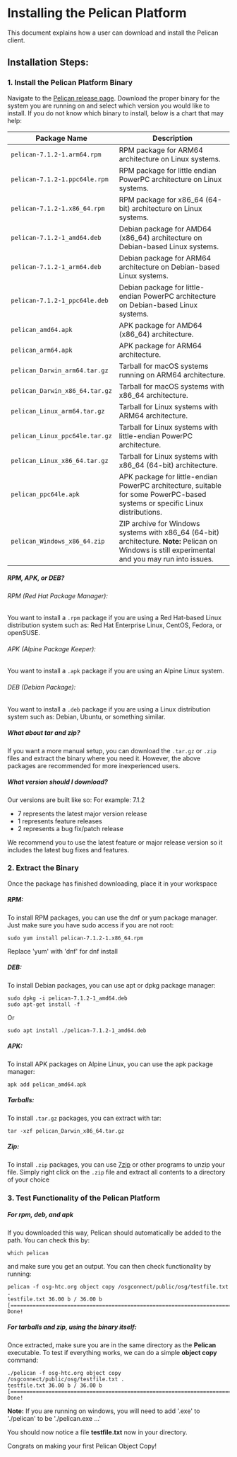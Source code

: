 Installing the Pelican Platform
===============================

This document explains how a user can download and install the Pelican client. 

Installation Steps:
--------------------

### 1. Install the Pelican Platform Binary
Navigate to the [Pelican release page](https://github.com/PelicanPlatform/pelican/releases/). Download the proper binary for the system you are running on and select which version you would like to install. If you do not know which binary to install, below is a chart that may help:

| Package Name                   | Description                                                            |
|--------------------------------|------------------------------------------------------------------------|
| `pelican-7.1.2-1.arm64.rpm`    | RPM package for ARM64 architecture on Linux systems.                  |
| `pelican-7.1.2-1.ppc64le.rpm`  | RPM package for little endian PowerPC architecture on Linux systems.   |
| `pelican-7.1.2-1.x86_64.rpm`   | RPM package for x86_64 (64-bit) architecture on Linux systems.         |
| `pelican-7.1.2-1_amd64.deb`    | Debian package for AMD64 (x86_64) architecture on Debian-based Linux systems. |
| `pelican-7.1.2-1_arm64.deb`    | Debian package for ARM64 architecture on Debian-based Linux systems. |
| `pelican-7.1.2-1_ppc64le.deb`  | Debian package for little-endian PowerPC architecture on Debian-based Linux systems. |
| `pelican_amd64.apk`            | APK package for AMD64 (x86_64) architecture. |
| `pelican_arm64.apk`            | APK package for ARM64 architecture. |
| `pelican_Darwin_arm64.tar.gz`  | Tarball for macOS systems running on ARM64 architecture. |
| `pelican_Darwin_x86_64.tar.gz` | Tarball for macOS systems with x86_64 architecture. |
| `pelican_Linux_arm64.tar.gz`   | Tarball for Linux systems with ARM64 architecture. |
| `pelican_Linux_ppc64le.tar.gz` | Tarball for Linux systems with little-endian PowerPC architecture. |
| `pelican_Linux_x86_64.tar.gz`  | Tarball for Linux systems with x86_64 (64-bit) architecture. |
| `pelican_ppc64le.apk`          | APK package for little-endian PowerPC architecture, suitable for some PowerPC-based systems or specific Linux distributions. |
| `pelican_Windows_x86_64.zip`   | ZIP archive for Windows systems with x86_64 (64-bit) architecture. **Note:** Pelican on Windows is still experimental and you may run into issues. |

##### RPM, APK, or DEB?
###### RPM (Red Hat Package Manager):
You want to install a `.rpm` package if you are using a Red Hat-based Linux distribution system such as: Red Hat Enterprise Linux, CentOS, Fedora, or openSUSE.

###### APK (Alpine Package Keeper):
You want to install a `.apk` package if you are using an Alpine Linux system.

###### DEB (Debian Package):
You want to install a `.deb` package if you are using a Linux distribution system such as: Debian, Ubuntu, or something similar.

##### What about tar and zip?
If you want a more manual setup, you can download the `.tar.gz` or `.zip` files and extract the binary where you need it. However, the above packages are recommended for more inexperienced users.

##### What version should I download?
Our versions are built like so:
For example: 7.1.2
- 7 represents the latest major version release
- 1 represents feature releases
- 2 represents a bug fix/patch release

We recommend you to use the latest feature or major release version so it includes the latest bug fixes and features.

### 2. Extract the Binary
Once the package has finished downloading, place it in your workspace

##### RPM:
To install RPM packages, you can use the dnf or yum package manager. Just make sure you have sudo access if you are not root:
```console
sudo yum install pelican-7.1.2-1.x86_64.rpm
```
Replace 'yum' with 'dnf' for dnf install

##### DEB:
To install Debian packages, you can use apt or dpkg package manager:
```console
sudo dpkg -i pelican-7.1.2-1_amd64.deb
sudo apt-get install -f
```
Or
```console
sudo apt install ./pelican-7.1.2-1_amd64.deb
```

##### APK:
To install APK packages on Alpine Linux, you can use the apk package manager:
```console
apk add pelican_amd64.apk
```

##### Tarballs:
To install `.tar.gz` packages, you can extract with tar:
```console
tar -xzf pelican_Darwin_x86_64.tar.gz
```

##### Zip:
To install `.zip` packages, you can use [7zip](https://www.7-zip.org/) or other programs to unzip your file. Simply right click on the `.zip` file and extract all contents to a directory of your choice 

### 3. Test Functionality of the Pelican Platform
##### For rpm, deb, and apk
If you downloaded this way, Pelican should automatically be added to the path. You can check this by:
```console
which pelican
```
and make sure you get an output. You can then check functionality by running:
```console
pelican -f osg-htc.org object copy /osgconnect/public/osg/testfile.txt .
testfile.txt 36.00 b / 36.00 b [=============================================================================================] Done!
```

##### For tarballs and zip, using the binary itself:
Once extracted, make sure you are in the same directory as the **Pelican** executable. To test if everything works, we can do a simple **object copy** command:

```console
./pelican -f osg-htc.org object copy /osgconnect/public/osg/testfile.txt .
testfile.txt 36.00 b / 36.00 b [=============================================================================================] Done!
```
**Note:** If you are running on windows, you will need to add '.exe' to './pelican' to be './pelican.exe ...'

You should now notice a file **testfile.txt** now in your directory.

Congrats on making your first Pelican Object Copy!